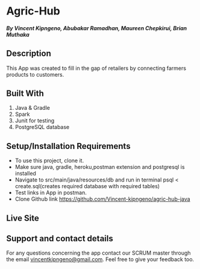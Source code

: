 # Agric-Hub
##### By Vincent Kipngeno, Abubakar Ramadhan, Maureen Chepkirui, Brian Muthaka

## Description
This App was created to fill in the gap of retailers by connecting farmers products to customers.

## Built With
1. Java & Gradle
2. Spark
3. Junit for testing
4. PostgreSQL database

## Setup/Installation Requirements
* To use this project, clone it.
* Make sure java, gradle, heroku,postman extension and postgresql is installed
* Navigate to src/main/java/resources/db and run in terminal psql < create.sql(creates required database with required tables)
* Test links in App in postman.
* Clone Github link https://github.com/Vincent-kipngeno/agric-hub-java

## Live Site

## Support and contact details
For any questions concerning the app contact our SCRUM master through the email vincentkipngeno@gmail.com. 
Feel free to give your feedback too.

